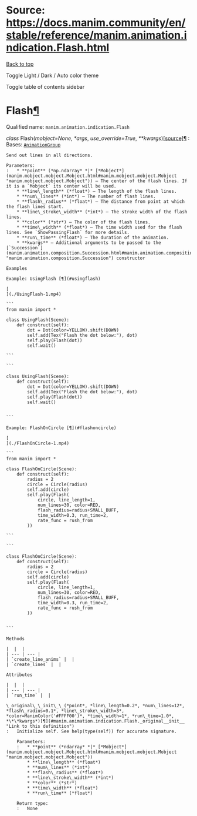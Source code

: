 # Source: https://docs.manim.community/en/stable/reference/manim.animation.indication.Flash.html

[Back to top](#)

Toggle Light / Dark / Auto color theme

Toggle table of contents sidebar

Flash[¶](#flash "Link to this heading")
=======================================

Qualified name: `manim.animation.indication.Flash`

*class* Flash(*mobject=None*, *\*args*, *use\_override=True*, *\*\*kwargs*)[[source]](../_modules/manim/animation/indication.html#Flash)[¶](#manim.animation.indication.Flash "Link to this definition")
:   Bases: [`AnimationGroup`](manim.animation.composition.AnimationGroup.html#manim.animation.composition.AnimationGroup "manim.animation.composition.AnimationGroup")

    Send out lines in all directions.

    Parameters:
    :   * **point** (*np.ndarray* *|* [*Mobject*](manim.mobject.mobject.Mobject.html#manim.mobject.mobject.Mobject "manim.mobject.mobject.Mobject")) – The center of the flash lines. If it is a `Mobject` its center will be used.
        * **line\_length** (*float*) – The length of the flash lines.
        * **num\_lines** (*int*) – The number of flash lines.
        * **flash\_radius** (*float*) – The distance from point at which the flash lines start.
        * **line\_stroke\_width** (*int*) – The stroke width of the flash lines.
        * **color** (*str*) – The color of the flash lines.
        * **time\_width** (*float*) – The time width used for the flash lines. See `ShowPassingFlash` for more details.
        * **run\_time** (*float*) – The duration of the animation.
        * **kwargs** – Additional arguments to be passed to the [`Succession`](manim.animation.composition.Succession.html#manim.animation.composition.Succession "manim.animation.composition.Succession") constructor

    Examples

    Example: UsingFlash [¶](#usingflash)

    [
    ](./UsingFlash-1.mp4)

    ```
    from manim import *

    class UsingFlash(Scene):
        def construct(self):
            dot = Dot(color=YELLOW).shift(DOWN)
            self.add(Tex("Flash the dot below:"), dot)
            self.play(Flash(dot))
            self.wait()

    ```

    ```

    class UsingFlash(Scene):
        def construct(self):
            dot = Dot(color=YELLOW).shift(DOWN)
            self.add(Tex("Flash the dot below:"), dot)
            self.play(Flash(dot))
            self.wait()


    ```

    Example: FlashOnCircle [¶](#flashoncircle)

    [
    ](./FlashOnCircle-1.mp4)

    ```
    from manim import *

    class FlashOnCircle(Scene):
        def construct(self):
            radius = 2
            circle = Circle(radius)
            self.add(circle)
            self.play(Flash(
                circle, line_length=1,
                num_lines=30, color=RED,
                flash_radius=radius+SMALL_BUFF,
                time_width=0.3, run_time=2,
                rate_func = rush_from
            ))

    ```

    ```

    class FlashOnCircle(Scene):
        def construct(self):
            radius = 2
            circle = Circle(radius)
            self.add(circle)
            self.play(Flash(
                circle, line_length=1,
                num_lines=30, color=RED,
                flash_radius=radius+SMALL_BUFF,
                time_width=0.3, run_time=2,
                rate_func = rush_from
            ))


    ```

    Methods

    |  |  |
    | --- | --- |
    | `create_line_anims` |  |
    | `create_lines` |  |

    Attributes

    |  |  |
    | --- | --- |
    | `run_time` |  |

    \_original\_\_init\_\_(*point*, *line\_length=0.2*, *num\_lines=12*, *flash\_radius=0.1*, *line\_stroke\_width=3*, *color=ManimColor('#FFFF00')*, *time\_width=1*, *run\_time=1.0*, *\*\*kwargs*)[¶](#manim.animation.indication.Flash._original__init__ "Link to this definition")
    :   Initialize self. See help(type(self)) for accurate signature.

        Parameters:
        :   * **point** (*ndarray* *|* [*Mobject*](manim.mobject.mobject.Mobject.html#manim.mobject.mobject.Mobject "manim.mobject.mobject.Mobject"))
            * **line\_length** (*float*)
            * **num\_lines** (*int*)
            * **flash\_radius** (*float*)
            * **line\_stroke\_width** (*int*)
            * **color** (*str*)
            * **time\_width** (*float*)
            * **run\_time** (*float*)

        Return type:
        :   None